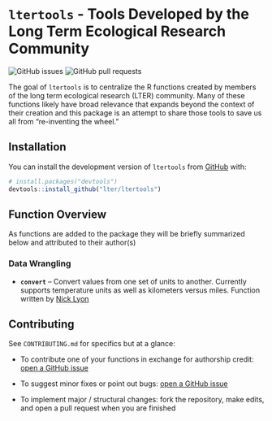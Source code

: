 
<!-- README.md is generated from README.Rmd. Please edit that file -->

# `ltertools` - Tools Developed by the Long Term Ecological Research Community

<!-- badges: start -->

![GitHub
issues](https://img.shields.io/github/issues-raw/lter/ltertools)
![GitHub pull
requests](https://img.shields.io/github/issues-pr/lter/ltertools)
<!-- badges: end -->

The goal of `ltertools` is to centralize the R functions created by
members of the long term ecological research (LTER) community. Many of
these functions likely have broad relevance that expands beyond the
context of their creation and this package is an attempt to share those
tools to save us all from “re-inventing the wheel.”

## Installation

You can install the development version of `ltertools` from
[GitHub](https://github.com/) with:

``` r
# install.packages("devtools")
devtools::install_github("lter/ltertools")
```

## Function Overview

As functions are added to the package they will be briefly summarized
below and attributed to their author(s)

### Data Wrangling

- **`convert`** – Convert values from one set of units to another.
  Currently supports temperature units as well as kilometers versus
  miles. Function written by [Nick Lyon](https://njlyon0.github.io/)

## Contributing

See `CONTRIBUTING.md` for specifics but at a glance:

- To contribute one of your functions in exchange for authorship credit:
  [open a GitHub issue](https://github.com/lter/ltertools/issues)

- To suggest minor fixes or point out bugs: [open a GitHub
  issue](https://github.com/lter/ltertools/issues)

- To implement major / structural changes: fork the repository, make
  edits, and open a pull request when you are finished
